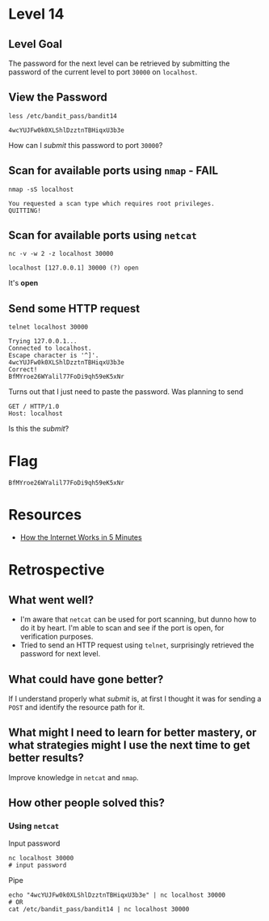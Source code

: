 # Level 14

## Level Goal
The password for the next level can be retrieved by submitting the password of
the current level to port `30000` on `localhost`.

## View the Password
```
less /etc/bandit_pass/bandit14

4wcYUJFw0k0XLShlDzztnTBHiqxU3b3e
```
How can I *submit* this password to port `30000`?

## Scan for available ports using `nmap` - FAIL
```
nmap -sS localhost

You requested a scan type which requires root privileges.
QUITTING!
```
## Scan for available ports using `netcat`
```
nc -v -w 2 -z localhost 30000

localhost [127.0.0.1] 30000 (?) open
```
It's **open**

## Send some HTTP request
```
telnet localhost 30000

Trying 127.0.0.1...
Connected to localhost.
Escape character is '^]'.
4wcYUJFw0k0XLShlDzztnTBHiqxU3b3e
Correct!
BfMYroe26WYalil77FoDi9qh59eK5xNr
```
Turns out that I just need to paste the password. Was planning to send
```
GET / HTTP/1.0
Host: localhost
```
Is this the *submit*?

# Flag
```
BfMYroe26WYalil77FoDi9qh59eK5xNr
```

# Resources
* [How the Internet Works in 5 Minutes](https://youtu.be/7_LPdttKXPc)

# Retrospective

## What went well?
* I'm aware that `netcat` can be used for port scanning, but dunno how to do it by heart. I'm able to scan and see if the port is open, for verification purposes.
* Tried to send an HTTP request using `telnet`, surprisingly retrieved the password for next level.

## What could have gone better?
If I understand properly what *submit* is, at first I thought it was for sending a `POST` and identify the resource path for it.

## What might I need to learn for better mastery, or what strategies might I use the next time to get better results?
Improve knowledge in `netcat` and `nmap`.

## How other people solved this?
### Using `netcat`
Input password
```
nc localhost 30000
# input password
```

Pipe
```
echo "4wcYUJFw0k0XLShlDzztnTBHiqxU3b3e" | nc localhost 30000
# OR
cat /etc/bandit_pass/bandit14 | nc localhost 30000
```


